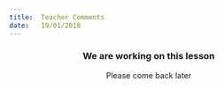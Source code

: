 ```yaml
---
title:  Teacher Comments
date:   19/01/2018
---
```


### <center>We are working on this lesson</center>
<center>Please come back later</center>